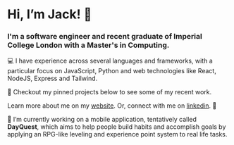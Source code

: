 # Hi, I’m Jack! 👋  
### I'm a software engineer and recent graduate of Imperial College London with a Master's in Computing.

💻 I have experience across several languages and frameworks, with a particular focus on JavaScript, Python and web technologies like React, NodeJS, Express and Tailwind. 

📌 Checkout my pinned projects below to see some of my recent work.

Learn more about me on my [website](leyland.dev).
Or, connect with me on [linkedin](https://www.linkedin.com/in/jack-leyland/). 🤝

🌱 I’m currently working on a mobile application, tentatively called **DayQuest**, which aims to help people build habits and accomplish goals by applying an RPG-like leveling and experience point system to real life tasks. 



<!---
jack-leyland/jack-leyland is a ✨ special ✨ repository because its `README.md` (this file) appears on your GitHub profile.
You can click the Preview link to take a look at your changes.
--->
